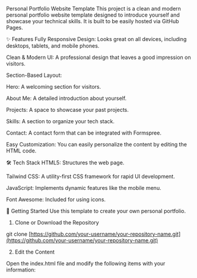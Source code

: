 Personal Portfolio Website Template
This project is a clean and modern personal portfolio website template designed to introduce yourself and showcase your technical skills. It is built to be easily hosted via GitHub Pages.

✨ Features
Fully Responsive Design: Looks great on all devices, including desktops, tablets, and mobile phones.

Clean & Modern UI: A professional design that leaves a good impression on visitors.

Section-Based Layout:

Hero: A welcoming section for visitors.

About Me: A detailed introduction about yourself.

Projects: A space to showcase your past projects.

Skills: A section to organize your tech stack.

Contact: A contact form that can be integrated with Formspree.

Easy Customization: You can easily personalize the content by editing the HTML code.

🛠️ Tech Stack
HTML5: Structures the web page.

Tailwind CSS: A utility-first CSS framework for rapid UI development.

JavaScript: Implements dynamic features like the mobile menu.

Font Awesome: Included for using icons.

🚀 Getting Started
Use this template to create your own personal portfolio.

1. Clone or Download the Repository

git clone [https://github.com/your-username/your-repository-name.git](https://github.com/your-username/your-repository-name.git)

2. Edit the Content

Open the index.html file and modify the following items with your information:

<title> tag: Change the title that appears in the browser tab.

[Your Name]: Replace with your name.

[Your Profession]: Replace with your profession (e.g., Web Developer).

Social Links: Update the GitHub and LinkedIn links in the Hero and Footer sections with your profile URLs.

About Me Section: Write your own introduction.

Projects Section: Add the titles, descriptions, and GitHub links for your projects.

Skills Section: Update the list with the skills you possess.

Change Images:

Profile Picture: Change the src attribute of the img tag in the hero section to your photo's path.

Project Images: Change the src attribute of the img tag in each card to the respective project image path.

3. Set Up Resume Download

Prepare your resume as a PDF file (e.g., Resume.pdf).

Place the file in the same folder as index.html.

Modify the download button code in the About Me section as follows:

<!-- Before -->

<a href="/path/to/your/resume.pdf" download ...>

<!-- After -->

<a href="Resume.pdf" download ...>

4. Set Up Contact Form

This template uses Formspree to receive emails.

Sign up on the Formspree website and create a new form.

Copy the unique Endpoint URL for the form.

Replace the action attribute of the <form> tag in the Contact section with the copied URL.

<!-- Before -->
<form action="#" method="POST" ...>

<!-- After -->
<form action="[https://formspree.io/f/your_unique_code](https://formspree.io/f/your_unique_code)" method="POST" ...>

5. Deploy to GitHub Pages

Once you've finished editing, push the changes to your GitHub repository. By activating GitHub Pages in your repository settings, your portfolio will be published at your-username.github.io/your-repository-name/.

📄 License
This project is licensed under the MIT License.
